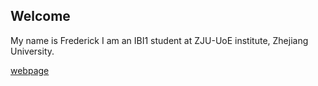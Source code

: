 ## Welcome 

My name is Frederick
I am an IBI1 student at ZJU-UoE institute, Zhejiang University.

[webpage](https://c.zju.edu.cn/) 
